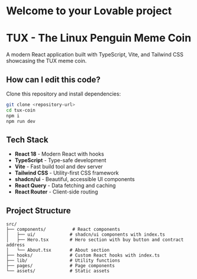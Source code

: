 # Welcome to your Lovable project

# TUX - The Linux Penguin Meme Coin

A modern React application built with TypeScript, Vite, and Tailwind CSS showcasing the TUX meme coin.

## How can I edit this code?

Clone this repository and install dependencies:

```sh
git clone <repository-url>
cd tux-coin
npm i
npm run dev
```

## Tech Stack

- **React 18** - Modern React with hooks
- **TypeScript** - Type-safe development
- **Vite** - Fast build tool and dev server
- **Tailwind CSS** - Utility-first CSS framework
- **shadcn/ui** - Beautiful, accessible UI components
- **React Query** - Data fetching and caching
- **React Router** - Client-side routing

## Project Structure

```
src/
├── components/          # React components
│   ├── ui/             # shadcn/ui components with index.ts
│   ├── Hero.tsx        # Hero section with buy button and contract address
│   └── About.tsx       # About section
├── hooks/              # Custom React hooks with index.ts
├── lib/                # Utility functions
├── pages/              # Page components
└── assets/             # Static assets
```